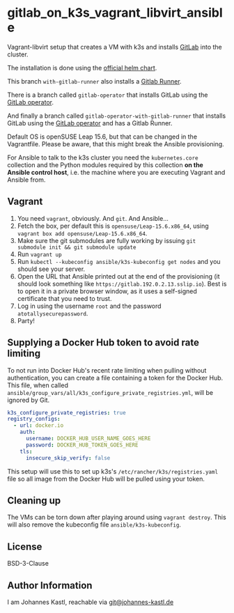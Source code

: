# gitlab_on_k3s_vagrant_libvirt_ansible

Vagrant-libvirt setup that creates a VM with k3s and installs
[GitLab](https://about.gitlab.com/) into the cluster.

The installation is done using the [official helm
chart](https://docs.gitlab.com/charts/).

This branch `with-gitlab-runner` also installs a [Gitlab
Runner](https://docs.gitlab.com/runner/install/kubernetes/).

There is a branch called `gitlab-operator` that installs GitLab using the
[GitLab operator](https://operatorhub.io/operator/gitlab-operator-kubernetes).

And finally a branch called `gitlab-operator-with-gitlab-runner` that installs
GitLab using the [GitLab
operator](https://operatorhub.io/operator/gitlab-operator-kubernetes) and has a
Gitlab Runner.

Default OS is openSUSE Leap 15.6, but that can be changed in the Vagrantfile.
Please be aware, that this might break the Ansible provisioning.

For Ansible to talk to the k3s cluster you need the `kubernetes.core` collection
and the Python modules required by this collection **on the Ansible control
host**, i.e. the machine where you are executing Vagrant and Ansible from.

## Vagrant

1. You need `vagrant`, obviously. And `git`. And Ansible...
1. Fetch the box, per default this is `opensuse/Leap-15.6.x86_64`, using
   `vagrant box add opensuse/Leap-15.6.x86_64`.
1. Make sure the git submodules are fully working by issuing
   `git submodule init && git submodule update`
1. Run `vagrant up`
1. Run `kubectl --kubeconfig ansible/k3s-kubeconfig get nodes` and you should
   see your server.
1. Open the URL that Ansible printed out at the end of the provisioning (it
   should look something like `https://gitlab.192.0.2.13.sslip.io`). Best is
   to open it in a private browser window, as it uses a self-signed certificate
   that you need to trust.
1. Log in using the username `root` and the password `atotallysecurepassword`.
1. Party!

## Supplying a Docker Hub token to avoid rate limiting

To not run into Docker Hub's recent rate limiting when pulling without
authentication, you can create a file containing a token for the Docker Hub.
This file, when called
`ansible/group_vars/all/k3s_configure_private_registries.yml`, will be ignored
by Git.

```yaml
k3s_configure_private_registries: true
registry_configs:
  - url: docker.io
    auth:
      username: DOCKER_HUB_USER_NAME_GOES_HERE
      password: DOCKER_HUB_TOKEN_GOES_HERE
    tls:
      insecure_skip_verify: false
```

This setup will use this to set up k3s's `/etc/rancher/k3s/registries.yaml` file
so all image from the Docker Hub will be pulled using your token.

## Cleaning up

The VMs can be torn down after playing around using `vagrant destroy`. This will
also remove the kubeconfig file `ansible/k3s-kubeconfig`.

## License

BSD-3-Clause

## Author Information

I am Johannes Kastl, reachable via git@johannes-kastl.de
